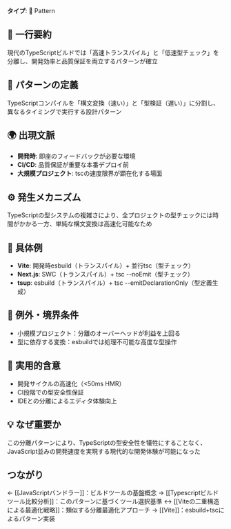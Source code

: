 **タイプ**: 🧩 Pattern

## 📝 一行要約
現代のTypeScriptビルドでは「高速トランスパイル」と「低速型チェック」を分離し、開発効率と品質保証を両立するパターンが確立

## 🎯 パターンの定義
TypeScriptコンパイルを「構文変換（速い）」と「型検証（遅い）」に分割し、異なるタイミングで実行する設計パターン

## 🌍 出現文脈
- **開発時**: 即座のフィードバックが必要な環境
- **CI/CD**: 品質保証が重要な本番デプロイ前
- **大規模プロジェクト**: tscの速度限界が顕在化する場面

## ⚙️ 発生メカニズム
TypeScriptの型システムの複雑さにより、全プロジェクトの型チェックには時間がかかる一方、単純な構文変換は高速化可能なため

## 📝 具体例
- **Vite**: 開発時esbuild（トランスパイル）+ 並行tsc（型チェック）
- **Next.js**: SWC（トランスパイル）+ tsc --noEmit（型チェック）
- **tsup**: esbuild（トランスパイル）+ tsc --emitDeclarationOnly（型定義生成）

## 🚫 例外・境界条件
- 小規模プロジェクト：分離のオーバーヘッドが利益を上回る
- 型に依存する変換：esbuildでは処理不可能な高度な型操作

## 🎯 実用的含意
- 開発サイクルの高速化（<50ms HMR）
- CI段階での型安全性保証
- IDEとの分離によるエディタ体験向上

## 💡 なぜ重要か
この分離パターンにより、TypeScriptの型安全性を犠牲にすることなく、JavaScript並みの開発速度を実現する現代的な開発体験が可能になった

## つながり
← [[JavaScriptバンドラー]]：ビルドツールの基盤概念
→ [[Typescriptビルドツール比較分析]]：このパターンに基づくツール選択基準
↔ [[Viteの二重構造による最適化戦略]]：類似する分離最適化アプローチ
→ [[Vite]]：esbuild+tscによるパターン実装
